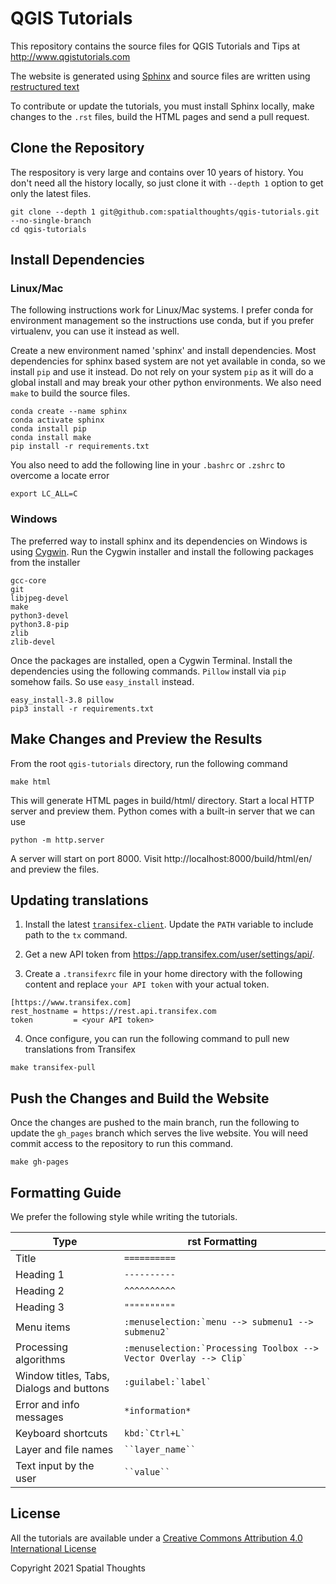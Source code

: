 # QGIS Tutorials

This repository contains the source files for QGIS Tutorials and Tips at http://www.qgistutorials.com

The website is generated using [Sphinx](http://sphinx-doc.org) and source files are written using [restructured text](http://docutils.sourceforge.net/rst.html)

To contribute or update the tutorials, you must install Sphinx locally, make changes to the `.rst` files, build the HTML pages and send a pull request.


## Clone the Repository

The respository is very large and contains over 10 years of history. You don't need all the history locally, so just clone it with `--depth 1` option to get only the latest files.

    git clone --depth 1 git@github.com:spatialthoughts/qgis-tutorials.git --no-single-branch 
    cd qgis-tutorials
    
    
## Install Dependencies

### Linux/Mac


The following instructions work for Linux/Mac systems. I prefer conda for environment management so the instructions use conda, but if you prefer virtualenv, you can use it instead as well.

Create a new environment named 'sphinx' and install dependencies. Most dependencies for sphinx based system are not yet available in conda, so we install `pip` and use it instead. Do not rely on your system `pip` as it will do a global install and may break your other python environments. We also need `make` to build the source files.

```
conda create --name sphinx
conda activate sphinx
conda install pip
conda install make
pip install -r requirements.txt
```

You also need to add the following line in your `.bashrc` or `.zshrc` to overcome a locate error

```
export LC_ALL=C
```
 
### Windows

The preferred way to install sphinx and its dependencies on Windows is using [Cygwin](https://cygwin.com/). Run the Cygwin installer and install the following packages from the installer

```
gcc-core
git
libjpeg-devel
make
python3-devel
python3.8-pip
zlib
zlib-devel
```

Once the packages are installed, open a Cygwin Terminal. Install the dependencies using the following commands. `Pillow` install via `pip` somehow fails. So use `easy_install` instead.

```
easy_install-3.8 pillow
pip3 install -r requirements.txt
```

## Make Changes and Preview the Results

From the root `qgis-tutorials` directory, run the following command

    make html

This will generate HTML pages in build/html/ directory. Start a local HTTP server and preview them. Python comes with a built-in server that we can use

    python -m http.server

A server will start on port 8000. Visit http://localhost:8000/build/html/en/ and preview the files.

## Updating translations

1. Install the latest [`transifex-client`](https://developers.transifex.com/docs/cli). Update the `PATH` variable to include path to the `tx` command.

2. Get a new API token from https://app.transifex.com/user/settings/api/.

3. Create a `.transifexrc` file in your home directory with the following content and replace `your API token` with your actual token.

```
[https://www.transifex.com]
rest_hostname = https://rest.api.transifex.com
token         = <your API token>
```

4. Once configure, you can run the following command to pull new translations from Transifex

```
make transifex-pull
```
    
## Push the Changes and Build the Website

Once the changes are pushed to the main branch, run the following to update the `gh_pages` branch which serves the live website. You will need commit access to the repository to run this command.

    make gh-pages

## Formatting Guide

We prefer the following style while writing the tutorials.

| Type                                       |  rst Formatting  |
| ------------------------------------------ | ---------------  |
| Title                                      | ```==========``` |
| Heading 1                                  | ```----------``` |
| Heading 2                                  | ```^^^^^^^^^^``` |
| Heading 3                                  | ```""""""""""``` |
| Menu items                                 | ``` :menuselection:`menu --> submenu1 --> submenu2` ``` |
| Processing algorithms                      | ``` :menuselection:`Processing Toolbox --> Vector Overlay --> Clip` ``` |
| Window titles, Tabs, Dialogs and buttons   | ``` :guilabel:`label` ``` |
| Error and info messages                    | ``` *information* ``` |
| Keyboard shortcuts                         | ``` kbd:`Ctrl+L` ``` |
| Layer and file names                       | ``` ``layer_name`` ``` |
| Text input by the user                     | ``` ``value`` ```| 


License
-------

All the tutorials are available under a [Creative Commons Attribution 4.0 International License](http://creativecommons.org/licenses/by/4.0/deed.en_US)

Copyright 2021 Spatial Thoughts

